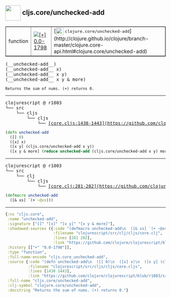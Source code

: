 ## <img width="48px" valign="middle" src="http://i.imgur.com/Hi20huC.png"> cljs.core/unchecked-add

 <table border="1">
<tr>
<td>function</td>
<td><a href="https://github.com/cljsinfo/api-refs/tree/0.0-1798"><img valign="middle" alt="[+] 0.0-1798" src="https://img.shields.io/badge/+-0.0--1798-lightgrey.svg"></a> </td>
<td>
[<img height="24px" valign="middle" src="http://i.imgur.com/1GjPKvB.png"> <samp>clojure.core/unchecked-add</samp>](http://clojure.github.io/clojure/branch-master/clojure.core-api.html#clojure.core/unchecked-add)
</td>
</tr>
</table>

 <samp>
(__unchecked-add__)<br>
(__unchecked-add__ x)<br>
(__unchecked-add__ x y)<br>
(__unchecked-add__ x y & more)<br>
</samp>

```
Returns the sum of nums. (+) returns 0.
```

---

 <pre>
clojurescript @ r1803
└── src
    └── cljs
        └── cljs
            └── <ins>[core.cljs:1438-1443](https://github.com/clojure/clojurescript/blob/r1803/src/cljs/cljs/core.cljs#L1438-L1443)</ins>
</pre>

```clj
(defn unchecked-add
  ([] 0)
  ([x] x)
  ([x y] (cljs.core/unchecked-add x y))
  ([x y & more] (reduce unchecked-add (cljs.core/unchecked-add x y) more)))
```


---

 <pre>
clojurescript @ r1803
└── src
    └── clj
        └── cljs
            └── <ins>[core.clj:281-282](https://github.com/clojure/clojurescript/blob/r1803/src/clj/cljs/core.clj#L281-L282)</ins>
</pre>

```clj
(defmacro unchecked-add
  ([& xs] `(+ ~@xs)))
```

---

```clj
{:ns "cljs.core",
 :name "unchecked-add",
 :signature ["[]" "[x]" "[x y]" "[x y & more]"],
 :shadowed-sources ({:code "(defmacro unchecked-add\n  ([& xs] `(+ ~@xs)))",
                     :filename "clojurescript/src/clj/cljs/core.clj",
                     :lines [281 282],
                     :link "https://github.com/clojure/clojurescript/blob/r1803/src/clj/cljs/core.clj#L281-L282"}),
 :history [["+" "0.0-1798"]],
 :type "function",
 :full-name-encode "cljs.core_unchecked-add",
 :source {:code "(defn unchecked-add\n  ([] 0)\n  ([x] x)\n  ([x y] (cljs.core/unchecked-add x y))\n  ([x y & more] (reduce unchecked-add (cljs.core/unchecked-add x y) more)))",
          :filename "clojurescript/src/cljs/cljs/core.cljs",
          :lines [1438 1443],
          :link "https://github.com/clojure/clojurescript/blob/r1803/src/cljs/cljs/core.cljs#L1438-L1443"},
 :full-name "cljs.core/unchecked-add",
 :clj-symbol "clojure.core/unchecked-add",
 :docstring "Returns the sum of nums. (+) returns 0."}

```
